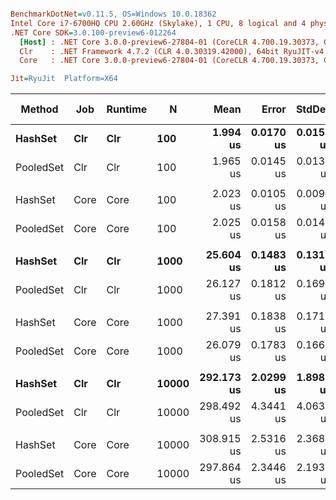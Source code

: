 ``` ini

BenchmarkDotNet=v0.11.5, OS=Windows 10.0.18362
Intel Core i7-6700HQ CPU 2.60GHz (Skylake), 1 CPU, 8 logical and 4 physical cores
.NET Core SDK=3.0.100-preview6-012264
  [Host] : .NET Core 3.0.0-preview6-27804-01 (CoreCLR 4.700.19.30373, CoreFX 4.700.19.30308), 64bit RyuJIT
  Clr    : .NET Framework 4.7.2 (CLR 4.0.30319.42000), 64bit RyuJIT-v4.8.3801.0
  Core   : .NET Core 3.0.0-preview6-27804-01 (CoreCLR 4.700.19.30373, CoreFX 4.700.19.30308), 64bit RyuJIT

Jit=RyuJit  Platform=X64  

```
|    Method |  Job | Runtime |     N |       Mean |     Error |    StdDev | Ratio | Gen 0 | Gen 1 | Gen 2 | Allocated |
|---------- |----- |-------- |------ |-----------:|----------:|----------:|------:|------:|------:|------:|----------:|
|   **HashSet** |  **Clr** |     **Clr** |   **100** |   **1.994 us** | **0.0170 us** | **0.0159 us** |  **1.00** |     **-** |     **-** |     **-** |         **-** |
| PooledSet |  Clr |     Clr |   100 |   1.965 us | 0.0145 us | 0.0136 us |  0.99 |     - |     - |     - |         - |
|           |      |         |       |            |           |           |       |       |       |       |           |
|   HashSet | Core |    Core |   100 |   2.023 us | 0.0105 us | 0.0099 us |  1.00 |     - |     - |     - |         - |
| PooledSet | Core |    Core |   100 |   2.025 us | 0.0158 us | 0.0148 us |  1.00 |     - |     - |     - |         - |
|           |      |         |       |            |           |           |       |       |       |       |           |
|   **HashSet** |  **Clr** |     **Clr** |  **1000** |  **25.604 us** | **0.1483 us** | **0.1315 us** |  **1.00** |     **-** |     **-** |     **-** |         **-** |
| PooledSet |  Clr |     Clr |  1000 |  26.127 us | 0.1812 us | 0.1695 us |  1.02 |     - |     - |     - |         - |
|           |      |         |       |            |           |           |       |       |       |       |           |
|   HashSet | Core |    Core |  1000 |  27.391 us | 0.1838 us | 0.1719 us |  1.00 |     - |     - |     - |         - |
| PooledSet | Core |    Core |  1000 |  26.079 us | 0.1783 us | 0.1668 us |  0.95 |     - |     - |     - |         - |
|           |      |         |       |            |           |           |       |       |       |       |           |
|   **HashSet** |  **Clr** |     **Clr** | **10000** | **292.173 us** | **2.0299 us** | **1.8987 us** |  **1.00** |     **-** |     **-** |     **-** |         **-** |
| PooledSet |  Clr |     Clr | 10000 | 298.492 us | 4.3441 us | 4.0635 us |  1.02 |     - |     - |     - |         - |
|           |      |         |       |            |           |           |       |       |       |       |           |
|   HashSet | Core |    Core | 10000 | 308.915 us | 2.5316 us | 2.3680 us |  1.00 |     - |     - |     - |         - |
| PooledSet | Core |    Core | 10000 | 297.864 us | 2.3446 us | 2.1931 us |  0.96 |     - |     - |     - |         - |
